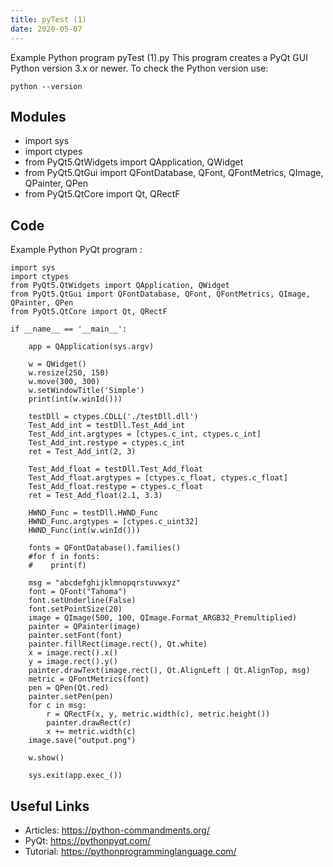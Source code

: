 ```yaml
---
title: pyTest (1)
date: 2020-05-07
---
```

Example Python program pyTest (1).py
This program creates a PyQt GUI
Python version 3.x or newer.
To check the Python version use:

    python --version

## Modules

* import sys
* import ctypes
* from PyQt5.QtWidgets import QApplication, QWidget
* from PyQt5.QtGui import QFontDatabase, QFont, QFontMetrics, QImage, QPainter, QPen
* from PyQt5.QtCore import Qt, QRectF

## Code

Example Python PyQt program :

    import sys
    import ctypes
    from PyQt5.QtWidgets import QApplication, QWidget
    from PyQt5.QtGui import QFontDatabase, QFont, QFontMetrics, QImage, QPainter, QPen
    from PyQt5.QtCore import Qt, QRectF
    
    if __name__ == '__main__':
        
        app = QApplication(sys.argv)
    
        w = QWidget()
        w.resize(250, 150)
        w.move(300, 300)
        w.setWindowTitle('Simple')
        print(int(w.winId()))
    
        testDll = ctypes.CDLL('./testDll.dll')
        Test_Add_int = testDll.Test_Add_int
        Test_Add_int.argtypes = [ctypes.c_int, ctypes.c_int]
        Test_Add_int.restype = ctypes.c_int
        ret = Test_Add_int(2, 3)
    
        Test_Add_float = testDll.Test_Add_float
        Test_Add_float.argtypes = [ctypes.c_float, ctypes.c_float]
        Test_Add_float.restype = ctypes.c_float
        ret = Test_Add_float(2.1, 3.3)
    
        HWND_Func = testDll.HWND_Func
        HWND_Func.argtypes = [ctypes.c_uint32]
        HWND_Func(int(w.winId()))
    
        fonts = QFontDatabase().families()
        #for f in fonts:
        #    print(f)
    
        msg = "abcdefghijklmnopqrstuvwxyz"
        font = QFont("Tahoma")
        font.setUnderline(False)
        font.setPointSize(20)
        image = QImage(500, 100, QImage.Format_ARGB32_Premultiplied)
        painter = QPainter(image)
        painter.setFont(font)
        painter.fillRect(image.rect(), Qt.white)
        x = image.rect().x()
        y = image.rect().y()
        painter.drawText(image.rect(), Qt.AlignLeft | Qt.AlignTop, msg)
        metric = QFontMetrics(font)
        pen = QPen(Qt.red)
        painter.setPen(pen)
        for c in msg:
            r = QRectF(x, y, metric.width(c), metric.height())
            painter.drawRect(r)
            x += metric.width(c)
        image.save("output.png")
    
        w.show()
        
        sys.exit(app.exec_())

## Useful Links

- Articles: https://python-commandments.org/
- PyQt: https://pythonpyqt.com/
- Tutorial: https://pythonprogramminglanguage.com/
